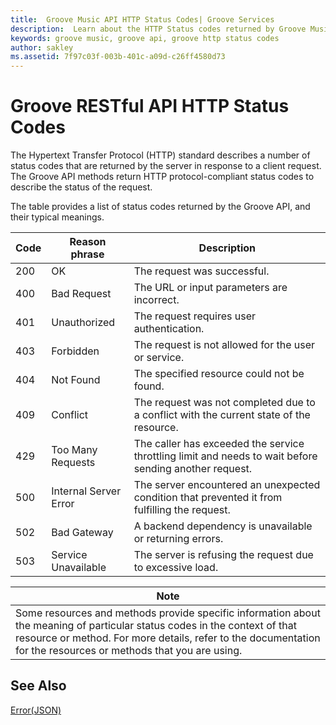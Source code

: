 ```yaml
---
title:  Groove Music API HTTP Status Codes| Groove Services
description:  Learn about the HTTP Status codes returned by Groove Music API.
keywords: groove music, groove api, groove http status codes
author: sakley
ms.assetid: 7f97c03f-003b-401c-a09d-c26ff4580d73
---
```


# Groove RESTful API HTTP Status Codes
The Hypertext Transfer Protocol (HTTP) standard describes a number of status codes that are returned by the server in response to a client request. The Groove API methods return HTTP protocol-compliant status codes to describe the status of the request.

The table provides a list of status codes returned by the Groove API, and their typical meanings.

| **Code** | **Reason phrase**               | **Description**                                                                                        |
|----------|---------------------------------|--------------------------------------------------------------------------------------------------------|
| 200      | OK                              | The request was successful.                                                                            |
| 400      | Bad Request                     | The URL or input parameters are incorrect.                                                             |
| 401      | Unauthorized                    | The request requires user authentication.                                                              |
| 403      | Forbidden                       | The request is not allowed for the user or service.                                                    |
| 404      | Not Found                       | The specified resource could not be found.                                                             |
| 409      | Conflict                        | The request was not completed due to a conflict with the current state of the resource.                |
| 429      | Too Many Requests               | The caller has exceeded the service throttling limit and needs to wait before sending another request. |
| 500      | Internal Server Error           | The server encountered an unexpected condition that prevented it from fulfilling the request.          |
| 502      | Bad Gateway                     | A backend dependency is unavailable or returning errors.                                               |
| 503      | Service Unavailable             | The server is refusing the request due to excessive load.                                              |

| Note                                                                                                                                                                                                                                      |
|-----------------------------------------------------------------------------------------------------------------------------------------------------------------------------------------------------------------------------------------------|
| Some resources and methods provide specific information about the meaning of particular status codes in the context of that resource or method. For more details, refer to the documentation for the resources or methods that you are using. |

## See Also
[Error(JSON)](JSON-Error.md)
